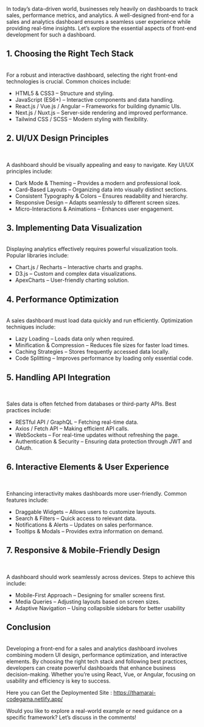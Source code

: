 In today’s data-driven world, businesses rely heavily on dashboards to track sales, performance metrics, and analytics. A well-designed front-end for a sales and analytics dashboard ensures a seamless user experience while providing real-time insights. Let’s explore the essential aspects of front-end development for such a dashboard.

<h2>1. Choosing the Right Tech Stack</h2><br>
For a robust and interactive dashboard, selecting the right front-end technologies is crucial. Common choices include:

<ul><li>HTML5 & CSS3 – Structure and styling.</li>
<li>JavaScript (ES6+) – Interactive components and data handling.</li>
<li>React.js / Vue.js / Angular – Frameworks for building dynamic UIs.</li>
<li>Next.js / Nuxt.js – Server-side rendering and improved performance.</li>
<li>Tailwind CSS / SCSS – Modern styling with flexibility.</li></ul>

<h2>2. UI/UX Design Principles</h2><br>

A dashboard should be visually appealing and easy to navigate. Key UI/UX principles include:

<ul><li>Dark Mode & Theming – Provides a modern and professional look.</li>
<li>Card-Based Layouts – Organizing data into visually distinct sections.</li>
<li>Consistent Typography & Colors – Ensures readability and hierarchy.</li>
<li>Responsive Design – Adapts seamlessly to different screen sizes.</li>
<li>Micro-Interactions & Animations – Enhances user engagement.</li></ul>

<h2>3. Implementing Data Visualization</h2><br>
Displaying analytics effectively requires powerful visualization tools. Popular libraries include:

<ul><li>Chart.js / Recharts – Interactive charts and graphs.</li>
<li>D3.js – Custom and complex data visualizations.</li>
<li>ApexCharts – User-friendly charting solution.</li></ul>

<h2>4. Performance Optimization</h2><br>
A sales dashboard must load data quickly and run efficiently. Optimization techniques include:

<ul><li>Lazy Loading – Loads data only when required.</li>
<li>Minification & Compression – Reduces file sizes for faster load times.</li>
<li>Caching Strategies – Stores frequently accessed data locally.</li>
<li>Code Splitting – Improves performance by loading only essential code.</li></ul>

<h2>5. Handling API Integration</h2><br>

Sales data is often fetched from databases or third-party APIs. Best practices include:
<ul><li>RESTful API / GraphQL – Fetching real-time data.</li>
<li>Axios / Fetch API – Making efficient API calls.</li>
<li>WebSockets – For real-time updates without refreshing the page.</li>
<li>Authentication & Security – Ensuring data protection through JWT and OAuth.</li></ul>

<h2>6. Interactive Elements & User Experience</h2><br>

Enhancing interactivity makes dashboards more user-friendly. Common features include:
<ul><li>Draggable Widgets – Allows users to customize layouts.</li>
<li>Search & Filters – Quick access to relevant data.</li>
<li>Notifications & Alerts – Updates on sales performance.</li>
<li>Tooltips & Modals – Provides extra information on demand.</li></ul>

<h2>7. Responsive & Mobile-Friendly Design</h2><br>

A dashboard should work seamlessly across devices. Steps to achieve this include:

<ul><li>Mobile-First Approach – Designing for smaller screens first.</li>
<li>Media Queries – Adjusting layouts based on screen sizes.</li>
<li>Adaptive Navigation – Using collapsible sidebars for better usability</li></ul>

<h2>Conclusion</h2><br>
Developing a front-end for a sales and analytics dashboard involves combining modern UI design, performance optimization, and interactive elements. By choosing the right tech stack and following best practices, developers can create powerful dashboards that enhance business decision-making. Whether you’re using React, Vue, or Angular, focusing on usability and efficiency is key to success.<br>

Here you can Get the Deploymented Site : https://thamarai-codegama.netlify.app/

Would you like to explore a real-world example or need guidance on a specific framework? Let’s discuss in the comments!
